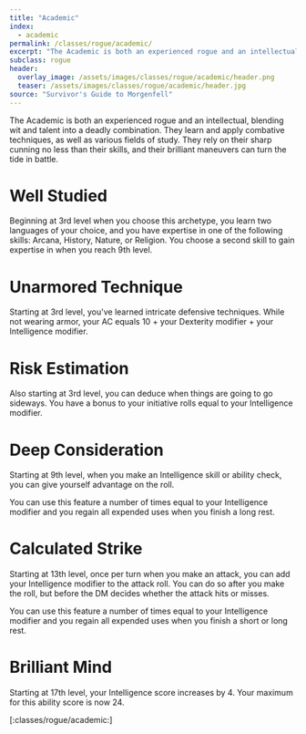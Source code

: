 ```yaml
---
title: "Academic"
index:
  - academic
permalink: /classes/rogue/academic/
excerpt: "The Academic is both an experienced rogue and an intellectual, blending wit and talent into a deadly combination."
subclass: rogue
header:
  overlay_image: /assets/images/classes/rogue/academic/header.png
  teaser: /assets/images/classes/rogue/academic/header.jpg
source: "Survivor's Guide to Morgenfell"
---
```

The Academic is both an experienced rogue and an intellectual, blending wit and talent into a deadly combination. They learn and apply combative techniques, as well as various fields of study. They rely on their sharp cunning no less than their skills, and their brilliant maneuvers can turn the tide in battle.

# Well Studied
Beginning at 3rd level when you choose this archetype, you learn two languages of your choice, and you have expertise in one of the following skills: Arcana, History, Nature, or Religion. You choose a second skill to gain expertise in when you reach 9th level.

# Unarmored Technique
Starting at 3rd level, you've learned intricate defensive techniques. While not wearing armor, your AC equals 10 + your Dexterity modifier + your Intelligence modifier.

# Risk Estimation
Also starting at 3rd level, you can deduce when things are going to go sideways. You have a bonus to your initiative rolls equal to your Intelligence modifier.

# Deep Consideration
Starting at 9th level, when you make an Intelligence skill or ability check, you can give yourself advantage on the roll.

You can use this feature a number of times equal to your Intelligence modifier and you regain all expended uses when you finish a long rest.

# Calculated Strike
Starting at 13th level, once per turn when you make an attack, you can add your Intelligence modifier to the attack roll. You can do so after you make the roll, but before the DM decides whether the attack hits or misses.

You can use this feature a number of times equal to your Intelligence modifier and you regain all expended uses when you finish a short or long rest.

# Brilliant Mind
Starting at 17th level, your Intelligence score increases by 4. Your maximum for this ability score is now 24.

[:classes/rogue/academic:]

